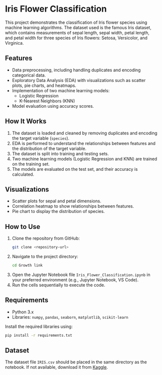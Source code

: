 # Iris Flower Classification

This project demonstrates the classification of Iris flower species using machine learning algorithms. The dataset used is the famous Iris dataset, which contains measurements of sepal length, sepal width, petal length, and petal width for three species of Iris flowers: Setosa, Versicolor, and Virginica.

## Features
- Data preprocessing, including handling duplicates and encoding categorical data.
- Exploratory Data Analysis (EDA) with visualizations such as scatter plots, pie charts, and heatmaps.
- Implementation of two machine learning models:
  - Logistic Regression
  - K-Nearest Neighbors (KNN)
- Model evaluation using accuracy scores.

## How It Works
1. The dataset is loaded and cleaned by removing duplicates and encoding the target variable (`species`).
2. EDA is performed to understand the relationships between features and the distribution of the target variable.
3. The dataset is split into training and testing sets.
4. Two machine learning models (Logistic Regression and KNN) are trained on the training set.
5. The models are evaluated on the test set, and their accuracy is calculated.

## Visualizations
- Scatter plots for sepal and petal dimensions.
- Correlation heatmap to show relationships between features.
- Pie chart to display the distribution of species.

## How to Use
1. Clone the repository from GitHub:
   ```bash
   git clone <repository-url>
   ```
2. Navigate to the project directory:
   ```bash
   cd Growth link
   ```
3. Open the Jupyter Notebook file `Iris_Flower_Classification.ipynb` in your preferred environment (e.g., Jupyter Notebook, VS Code).
4. Run the cells sequentially to execute the code.

## Requirements
- Python 3.x
- Libraries: `numpy`, `pandas`, `seaborn`, `matplotlib`, `scikit-learn`

Install the required libraries using:
```bash
pip install -r requirements.txt
```

## Dataset
The dataset file `IRIS.csv` should be placed in the same directory as the notebook. If not available, download it from [Kaggle](https://www.kaggle.com/).




